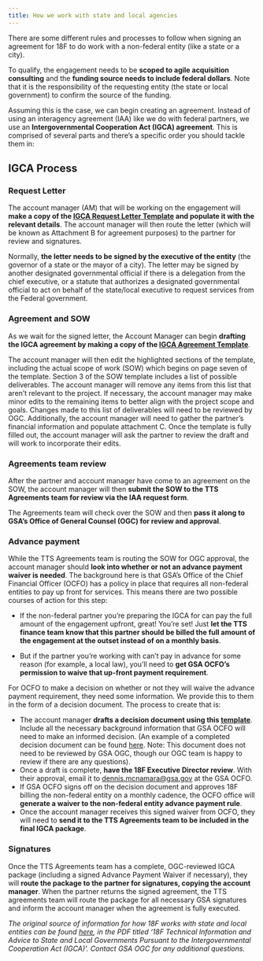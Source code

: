 ```yaml
---
title: How we work with state and local agencies
---
```


There are some different rules and processes to follow when signing an agreement for 18F to do work with a non-federal entity (like a state or a city). 

To qualify, the engagement needs to be **scoped to agile acquisition consulting** and the **funding source needs to include federal dollars**. Note that it is the responsibility of the requesting entity (the state or local government) to confirm the source of the funding.

Assuming this is the case, we can begin creating an agreement. Instead of using an interagency agreement (IAA) like we do with federal partners, we use an **Intergovernmental Cooperation Act (IGCA) agreement**. This is comprised of several parts and there’s a specific order you should tackle them in:

## IGCA Process 

### Request Letter

The account manager (AM) that will be working on the engagement will **make a copy of the [IGCA Request Letter Template](https://docs.google.com/document/d/1e0DemPw6PCMjPDsIF8QYzWvI2n8Ow8bv9HNvtD7eR3A/edit) and populate it with the relevant details**. The account manager will then route the letter (which will be known as Attachment B for agreement purposes) to the partner for review and signatures. 

Normally, **the letter needs to be signed by the executive of the entity** (the governor of a state or the mayor of a city). The letter may be signed by another designated governmental official if there is a delegation from the chief executive, or a statute that authorizes a designated governmental official to act on behalf of the state/local executive to request services from the Federal government. 

### Agreement and SOW

As we wait for the signed letter, the Account Manager can begin **drafting the IGCA agreement by making a copy of the [IGCA Agreement Template](https://docs.google.com/document/d/1jaNxzcmVaidSKNCEfDCdNZcF6kVFRpPMbQINMpYmtoI/edit?ts=5cab85f3)**. 

The account manager will then edit the highlighted sections of the template, including the actual scope of work (SOW) which begins on page seven of the template. Section 3 of the SOW template includes a list of possible deliverables. The account manager will remove any items from this list that aren’t relevant to the project. If necessary, the account manager may make minor edits to the remaining items to better align with the project scope and goals. Changes made to this list of deliverables will need to be reviewed by OGC. Additionally, the account manager will need to gather the partner’s financial information and populate attachment C. Once the template is fully filled out, the  account manager will ask the partner to review the draft and will work to incorporate their edits.

### Agreements team review

After the partner and account manager have come to an agreement on the SOW, the account manager will then **submit the SOW to the TTS Agreements team for review via the IAA request form**.
	
The Agreements team will check over the SOW and then **pass it along to GSA’s Office of General Counsel (OGC) for review and approval**. 

### Advance payment 

While the TTS Agreements team is routing the SOW for OGC approval, the account manager should **look into whether or not an advance payment waiver is needed**. The background here is that GSA’s Office of the Chief Financial Officer (OCFO) has a policy in place that requires all non-federal entities to pay up front for services. This means there are two possible courses of action for this step:

* If the non-federal partner you’re preparing the IGCA for can pay the full amount of the engagement upfront, great! You’re set! Just **let the TTS finance team know that this partner should be billed the full amount of the engagement at the outset instead of on a monthly basis**. 

* But if the partner you’re working with can’t pay in advance for some reason (for example, a local law), you’ll need to **get GSA OCFO’s permission to waive that up-front payment requirement**. 

For OCFO to make a decision on whether or not they will waive the advance payment requirement, they need some information. We provide this to them in the form of a decision document. The process to create that is: 

* The account manager **drafts a decision document using this [template](https://docs.google.com/document/d/1IZ594KxIg_KD4i4KCWJpnbCsvASOZFfT9mx5djDrG7g/edit)**. Include all the necessary background information that GSA OCFO will need to make an informed decision. (An example of a completed decision document can be found [here](https://drive.google.com/file/d/1ln9Br7o0dHUOKlT8EdjZw2WN1NPgLk8E/view?usp=sharing). Note: This document does not need to be reviewed by GSA OGC, though our OGC team is happy to review if there are any questions). 
* Once a draft is complete, **have the 18F Executive Director review**. With their approval, email it to dennis.mcnamara@gsa.gov at the GSA OCFO. 
* If GSA OCFO signs off on the decision document and approves 18F billing the non-federal entity on a monthly cadence, the OCFO office will **generate a waiver to the non-federal entity advance payment rule**. 
* Once the account manager receives this signed waiver from OCFO, they will need to **send it to the TTS Agreements team to be included in the final IGCA package**.

### Signatures
Once the TTS Agreements team has a complete, OGC-reviewed IGCA package (including a signed Advance Payment Waiver if necessary), they will **route the package to the partner for signatures, copying the account manager**. When the partner returns the signed agreement, the TTS agreements team will route the package for all necessary GSA signatures and inform the account manager when the agreement is fully executed.

*The original source of information for how 18F works with state and local entities can be found [here](https://drive.google.com/drive/u/1/folders/1rV0KkJ8dS9ZFMXwsKJWWTmuidfo5gbv9), in the PDF titled ‘18F Technical Information and Advice to State and Local Governments Pursuant to the Intergovernmental Cooperation Act (IGCA)’. Contact GSA OGC for any additional questions.*
